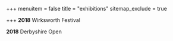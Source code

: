 +++
menuitem = false
title = "exhibitions"
sitemap_exclude = true

+++
**2018** Wirksworth Festival

**2018** Derbyshire Open